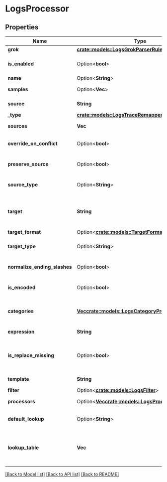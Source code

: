 # LogsProcessor

## Properties

Name | Type | Description | Notes
------------ | ------------- | ------------- | -------------
**grok** | [**crate::models::LogsGrokParserRules**](LogsGrokParserRules.md) |  | 
**is_enabled** | Option<**bool**> | Whether or not the processor is enabled. | [optional][default to false]
**name** | Option<**String**> | Name of the processor. | [optional]
**samples** | Option<**Vec<String>**> | List of sample logs to test this grok parser. | [optional]
**source** | **String** | Source attribute used to perform the lookup. | 
**_type** | [**crate::models::LogsTraceRemapperType**](LogsTraceRemapperType.md) |  | 
**sources** | **Vec<String>** | Array of source attributes. | [default to ["dd.trace_id"]]
**override_on_conflict** | Option<**bool**> | Override or not the target element if already set, | [optional][default to false]
**preserve_source** | Option<**bool**> | Remove or preserve the remapped source element. | [optional][default to false]
**source_type** | Option<**String**> | Defines if the sources are from log `attribute` or `tag`. | [optional][default to attribute]
**target** | **String** | Name of the attribute that contains the corresponding value in the mapping list or the `default_lookup` if not found in the mapping list. | 
**target_format** | Option<[**crate::models::TargetFormatType**](TargetFormatType.md)> |  | [optional]
**target_type** | Option<**String**> | Defines if the final attribute or tag name is from log `attribute` or `tag`. | [optional][default to attribute]
**normalize_ending_slashes** | Option<**bool**> | Normalize the ending slashes or not. | [optional][default to false]
**is_encoded** | Option<**bool**> | Define if the source attribute is URL encoded or not. | [optional][default to false]
**categories** | [**Vec<crate::models::LogsCategoryProcessorCategory>**](LogsCategoryProcessorCategory.md) | Array of filters to match or not a log and their corresponding `name`to assign a custom value to the log. | 
**expression** | **String** | Arithmetic operation between one or more log attributes. | 
**is_replace_missing** | Option<**bool**> | If true, it replaces all missing attributes of `template` by an empty string. If `false` (default), skips the operation for missing attributes. | [optional][default to false]
**template** | **String** | A formula with one or more attributes and raw text. | 
**filter** | Option<[**crate::models::LogsFilter**](LogsFilter.md)> |  | [optional]
**processors** | Option<[**Vec<crate::models::LogsProcessor>**](LogsProcessor.md)> | Ordered list of processors in this pipeline. | [optional]
**default_lookup** | Option<**String**> | Value to set the target attribute if the source value is not found in the list. | [optional]
**lookup_table** | **Vec<String>** | Mapping table of values for the source attribute and their associated target attribute values, formatted as `[\"source_key1,target_value1\", \"source_key2,target_value2\"]` | 

[[Back to Model list]](../README.md#documentation-for-models) [[Back to API list]](../README.md#documentation-for-api-endpoints) [[Back to README]](../README.md)


